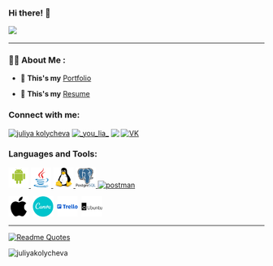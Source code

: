 ### Hi there! 👋
<div id="header">
  <img src="https://pics.st/21c/d45/12bc1b52.jpg" />
</div> 


---



### :woman_technologist: About Me :

- 📁 **This's my** [Portfolio](https://drive.google.com/drive/folders/1yVtq2-Xn7sjwJH1Q_Ha7U3mbcoB224RC)

- 📝 **This's my** [Resume]()





<h3 align="left">Connect with me:</h3>
<p align="left">
<a href="https://linkedin.com/in/juliya kolycheva" target="blank"><img align="center" src="https://raw.githubusercontent.com/rahuldkjain/github-profile-readme-generator/master/src/images/icons/Social/linked-in-alt.svg" alt="juliya kolycheva" height="30" width="40" /></a>
<a href="https://instagram.com/_you_lia_" target="blank"><img align="center" src="https://raw.githubusercontent.com/rahuldkjain/github-profile-readme-generator/master/src/images/icons/Social/instagram.svg" alt="_you_lia_" height="30" width="40" /></a>
  <a href="https://t.me/juliyakolycheva" target="blank"><img align="center" src="https://img.shields.io/badge/-Telegram-blue?logo=telegram)"  /></a>
  <a href="https://vk.com/julia666" target="blank"><img align="center" src="https://raw.githubusercontent.com/rahuldkjain/github-profile-readme-generator/master/src/images/icons/Social/vk.svg" alt="VK" height="30" width="40" /></a>
</p>

<h3 align="left">Languages and Tools:</h3>
<p align="left"> <a href="https://developer.android.com" target="_blank" rel="noreferrer"> <img src="https://raw.githubusercontent.com/devicons/devicon/master/icons/android/android-original-wordmark.svg" alt="android" width="40" height="40"/> </a> <a href="https://www.java.com" target="_blank" rel="noreferrer"> <img src="https://raw.githubusercontent.com/devicons/devicon/master/icons/java/java-original.svg" alt="java" width="40" height="40"/> </a> <a href="https://www.linux.org/" target="_blank" rel="noreferrer"> <img src="https://raw.githubusercontent.com/devicons/devicon/master/icons/linux/linux-original.svg" alt="linux" width="40" height="40"/> </a> <a href="https://www.postgresql.org" target="_blank" rel="noreferrer"> <img src="https://raw.githubusercontent.com/devicons/devicon/master/icons/postgresql/postgresql-original-wordmark.svg" alt="postgresql" width="40" height="40"/> </a> <a href="https://postman.com" target="_blank" rel="noreferrer"> <img src="https://www.vectorlogo.zone/logos/getpostman/getpostman-icon.svg" alt="postman" width="40" height="40"/> </a> </p>
<div> <img src="https://raw.githubusercontent.com/devicons/devicon/1119b9f84c0290e0f0b38982099a2bd027a48bf1/icons/apple/apple-original.svg" width="40" height="40"/>&nbsp;
  <img src="https://raw.githubusercontent.com/devicons/devicon/1119b9f84c0290e0f0b38982099a2bd027a48bf1/icons/canva/canva-original.svg" width="40" height="40"/>&nbsp;
  <img src="https://raw.githubusercontent.com/devicons/devicon/1119b9f84c0290e0f0b38982099a2bd027a48bf1/icons/trello/trello-plain-wordmark.svg" width="40" height="40"/>&nbsp;
  <img src="https://raw.githubusercontent.com/devicons/devicon/1119b9f84c0290e0f0b38982099a2bd027a48bf1/icons/ubuntu/ubuntu-plain-wordmark.svg" width="40" height="40"/>&nbsp;
  </div>


---

[![Readme Quotes](https://quotes-github-readme.vercel.app/api?type=horizontal&theme=dark)](https://github.com/piyushsuthar/github-readme-quotes)


<p align="left"> <img src="https://komarev.com/ghpvc/?username=juliyakolycheva&label=Profile%20views&color=0e75b6&style=flat" alt="juliyakolycheva" /> </p>
<!--
**JuliyaKolycheva/JuliyaKolycheva** is a ✨ _special_ ✨ repository because its `README.md` (this file) appears on your GitHub profile.

Here are some ideas to get you started:
- 📂
- 🔭 I’m currently working on ...
- 🌱 I’m currently learning ...
- 👯 I’m looking to collaborate on ...
- 🤔 I’m looking for help with ...
- 💬 Ask me about ...
- 📫 How to reach me: ...
- 😄 Pronouns: ...
- ⚡ Fun fact: ...
-->

